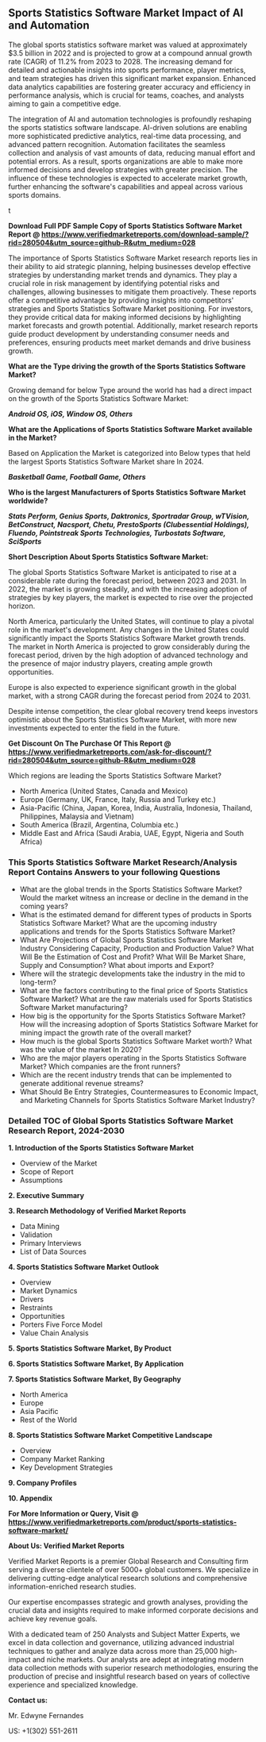 <h2>Sports Statistics Software Market Impact of AI and Automation</h2><p>The global sports statistics software market was valued at approximately $3.5 billion in 2022 and is projected to grow at a compound annual growth rate (CAGR) of 11.2% from 2023 to 2028. The increasing demand for detailed and actionable insights into sports performance, player metrics, and team strategies has driven this significant market expansion. Enhanced data analytics capabilities are fostering greater accuracy and efficiency in performance analysis, which is crucial for teams, coaches, and analysts aiming to gain a competitive edge.</p><p>The integration of AI and automation technologies is profoundly reshaping the sports statistics software landscape. AI-driven solutions are enabling more sophisticated predictive analytics, real-time data processing, and advanced pattern recognition. Automation facilitates the seamless collection and analysis of vast amounts of data, reducing manual effort and potential errors. As a result, sports organizations are able to make more informed decisions and develop strategies with greater precision. The influence of these technologies is expected to accelerate market growth, further enhancing the software's capabilities and appeal across various sports domains.</p>t</p><p id="" class=""><strong>Download Full PDF Sample Copy of Sports Statistics Software Market Report @ <a href="https://www.verifiedmarketreports.com/download-sample/?rid=280504&utm_source=github-R&utm_medium=028" target="_blank">https://www.verifiedmarketreports.com/download-sample/?rid=280504&utm_source=github-R&utm_medium=028</a></strong></p><p>The importance of&nbsp;Sports Statistics Software Market research reports lies in their ability to aid strategic planning, helping businesses develop effective strategies by understanding market trends and dynamics. They play a crucial role in risk management by identifying potential risks and challenges, allowing businesses to mitigate them proactively. These reports offer a competitive advantage by providing insights into competitors' strategies and Sports Statistics Software Market positioning. For investors, they provide critical data for making informed decisions by highlighting market forecasts and growth potential. Additionally, market research reports guide product development by understanding consumer needs and preferences, ensuring products meet market demands and drive business growth.</p><p><strong>What are the&nbsp;Type driving the growth of the Sports Statistics Software Market?</strong></p><p id="" class="">Growing demand for below Type around the world has had a direct impact on the growth of the Sports Statistics Software Market:</p><em><strong>Android OS, iOS, Window OS, Others</strong></em></p><strong>What are the&nbsp;Applications&nbsp;of Sports Statistics Software Market available in the Market?</strong></p><p id="" class="">Based on Application the Market is categorized into Below types that held the largest Sports Statistics Software Market share In 2024.</p><em><strong>Basketball Game, Football Game, Others</strong></em></p><strong>Who is the largest Manufacturers of Sports Statistics Software Market worldwide?</strong></p><p><em><strong>Stats Perform, Genius Sports, Daktronics, Sportradar Group, wTVision, BetConstruct, Nacsport, Chetu, PrestoSports (Clubessential Holdings), Fluendo, Pointstreak Sports Technologies, Turbostats Software, SciSports</strong></em></p><p id="" class=""><strong>Short Description About Sports Statistics Software Market:</strong></p><p>The global Sports Statistics Software Market is anticipated to rise at a considerable rate during the forecast period, between 2023 and 2031. In 2022, the market is growing steadily, and with the increasing adoption of strategies by key players, the market is expected to rise over the projected horizon.</p><p>North America, particularly the United States, will continue to play a pivotal role in the market's development. Any changes in the United States could significantly impact the Sports Statistics Software Market growth trends. The market in North America is projected to grow considerably during the forecast period, driven by the high adoption of advanced technology and the presence of major industry players, creating ample growth opportunities.</p><p>Europe is also expected to experience significant growth in the global market, with a strong CAGR during the forecast period from 2024 to 2031.</p><p>Despite intense competition, the clear global recovery trend keeps investors optimistic about the Sports Statistics Software Market, with more new investments expected to enter the field in the future.</p><p id="" class=""><strong>Get Discount On The Purchase Of This Report @ <a href="https://www.verifiedmarketreports.com/ask-for-discount/?rid=280504&utm_source=github-R&utm_medium=028" target="_blank">https://www.verifiedmarketreports.com/ask-for-discount/?rid=280504&utm_source=github-R&utm_medium=028</a></strong></p>Which regions are leading the Sports Statistics Software Market?</p><ul><li>North America (United States, Canada and Mexico)</li><li>Europe (Germany, UK, France, Italy, Russia and Turkey etc.)</li><li>Asia-Pacific (China, Japan, Korea, India, Australia, Indonesia, Thailand, Philippines, Malaysia and Vietnam)</li><li>South America (Brazil, Argentina, Columbia etc.)</li><li>Middle East and Africa (Saudi Arabia, UAE, Egypt, Nigeria and South Africa)</li></ul><h3 id="" class="">This Sports Statistics Software Market Research/Analysis Report Contains Answers to your following Questions</h3><ul><li>What are the global trends in the Sports Statistics Software Market? Would the market witness an increase or decline in the demand in the coming years?</li><li>What is the estimated demand for different types of products in Sports Statistics Software Market? What are the upcoming industry applications and trends for the Sports Statistics Software Market?</li><li>What Are Projections of Global Sports Statistics Software Market Industry Considering Capacity, Production and Production Value? What Will Be the Estimation of Cost and Profit? What Will Be Market Share, Supply and Consumption? What about imports and Export?</li><li>Where will the strategic developments take the industry in the mid to long-term?</li><li>What are the factors contributing to the final price of Sports Statistics Software Market? What are the raw materials used for Sports Statistics Software Market manufacturing?</li><li>How big is the opportunity for the Sports Statistics Software Market? How will the increasing adoption of Sports Statistics Software Market for mining impact the growth rate of the overall market?</li><li>How much is the global Sports Statistics Software Market worth? What was the value of the market In 2020?</li><li>Who are the major players operating in the Sports Statistics Software Market? Which companies are the front runners?</li><li>Which are the recent industry trends that can be implemented to generate additional revenue streams?</li><li>What Should Be Entry Strategies, Countermeasures to Economic Impact, and Marketing Channels for Sports Statistics Software Market Industry?</li></ul><h3 id="" class="">Detailed TOC of Global Sports Statistics Software Market Research Report, 2024-2030</h3><p id="" class=""><strong>1. Introduction of the Sports Statistics Software Market</strong></p><ul><li>Overview of the Market</li><li>Scope of Report</li><li>Assumptions</li></ul><p id="" class=""><strong>2. Executive Summary</strong></p><p id="" class=""><strong>3. Research Methodology of Verified Market Reports</strong></p><ul><li>Data Mining</li><li>Validation</li><li>Primary Interviews</li><li>List of Data Sources</li></ul><p id="" class=""><strong>4. Sports Statistics Software Market Outlook</strong></p><ul><li>Overview</li><li>Market Dynamics</li><li>Drivers</li><li>Restraints</li><li>Opportunities</li><li>Porters Five Force Model</li><li>Value Chain Analysis</li></ul><p id="" class=""><strong>5. Sports Statistics Software Market, By Product</strong></p><p id="" class=""><strong>6. Sports Statistics Software Market, By Application</strong></p><p id="" class=""><strong>7. Sports Statistics Software Market, By Geography</strong></p><ul><li>North America</li><li>Europe</li><li>Asia Pacific</li><li>Rest of the World</li></ul><p id="" class=""><strong>8. Sports Statistics Software Market Competitive Landscape</strong></p><ul><li>Overview</li><li>Company Market Ranking</li><li>Key Development Strategies</li></ul><p id="" class=""><strong>9. Company Profiles</strong></p><p id="" class=""><strong>10. Appendix</strong></p><p id="" class=""><strong>For More Information or Query, Visit @ <a href="https://www.verifiedmarketreports.com/product/sports-statistics-software-market/" target="_blank">https://www.verifiedmarketreports.com/product/sports-statistics-software-market/</a></strong></p><p id="" class=""><strong>About Us: Verified Market Reports</strong></p><p id="" class="">Verified Market Reports is a premier Global Research and Consulting firm serving a diverse clientele of over 5000+ global customers. We specialize in delivering cutting-edge analytical research solutions and comprehensive information-enriched research studies.</p><p id="" class="">Our expertise encompasses strategic and growth analyses, providing the crucial data and insights required to make informed corporate decisions and achieve key revenue goals.</p><p id="" class="">With a dedicated team of 250 Analysts and Subject Matter Experts, we excel in data collection and governance, utilizing advanced industrial techniques to gather and analyze data across more than 25,000 high-impact and niche markets. Our analysts are adept at integrating modern data collection methods with superior research methodologies, ensuring the production of precise and insightful research based on years of collective experience and specialized knowledge.</p><p id="" class=""><strong>Contact us:</strong></p><p id="" class="">Mr. Edwyne Fernandes</p><p id="" class="">US: +1(302) 551-2611</p>